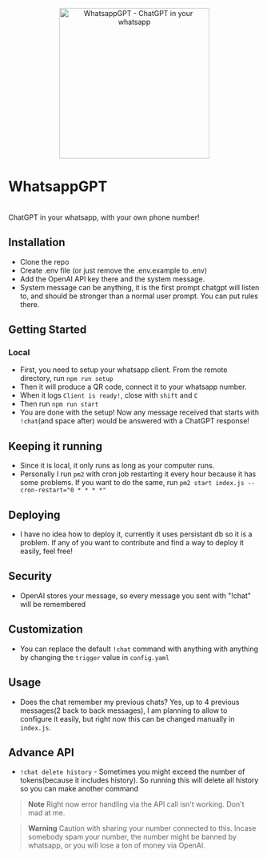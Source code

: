 <p align="center">
<img src="https://raw.githubusercontent.com/khairulhaaziq/whatsappgpt/main/whatsapp-gpt.png" alt="WhatsappGPT - ChatGPT in your whatsapp" width="300">
<br>
<h1>WhatsappGPT</h1>
<br>
ChatGPT in your whatsapp, with your own phone number!
</p>

## Installation
- Clone the repo
- Create .env file (or just remove the .env.example to .env)
- Add the OpenAI API key there and the system message.
- System message can be anything, it is the first prompt chatgpt will listen to, and should be stronger than a normal user prompt. You can put rules there.

## Getting Started

### Local
- First, you need to setup your whatsapp client. From the remote directory, run `npm run setup`
- Then it will produce a QR code, connect it to your whatsapp number.
- When it logs `Client is ready!`, close with `shift` and `C`
- Then run `npm run start`
- You are done with the setup! Now any message received that starts with `!chat`(and space after) would be answered with a ChatGPT response!


## Keeping it running
- Since it is local, it only runs as long as your computer runs.
- Personally I run `pm2` with cron job restarting it every hour because it has some problems. If you want to do the same, run `pm2 start index.js --cron-restart="0 * * * *"`

## Deploying
- I have no idea how to deploy it, currently it uses persistant db so it is a problem. If any of you want to contribute and find a way to deploy it easily, feel free!

## Security
- OpenAI stores your message, so every message you sent with "!chat" will be remembered

## Customization
- You can replace the default `!chat` command with anything with anything by changing the `trigger` value in `config.yaml`

## Usage
- Does the chat remember my previous chats? Yes, up to 4 previous messages(2 back to back messages), I am planning to allow to configure it easily, but right now this can be changed manually in `index.js`.

## Advance API
- `!chat delete history` - Sometimes you might exceed the number of tokens(because it includes history). So running this will delete all history so you can make another command

> **Note**
> Right now error handling via the API call isn't working. Don't mad at me.

> **Warning**
> Caution with sharing your number connected to this. Incase somebody spam your number, the number might be banned by whatsapp, or you will lose a ton of money via OpenAI.